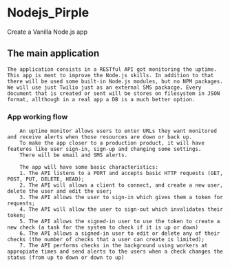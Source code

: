 # Nodejs_Pirple
Create a Vanilla Node.js app

## The main application

    The application consists in a RESTful API got monitoring the uptime. 
    This app is ment to improve the Node.js skills. In addition to that there will be used some built-in Node.js modules, but no NPM packages. We will use just Twilio just as an external SMS packacge. Every document that is created or sent will be stores on filesystem in JSON format, allthough in a real app a DB is a much better option.

### App working flow

        An uptime monitor allows users to enter URLs they want monitored and receive alerts when those resources are down or back up.
        To make the app closer to a production product, it will have features like user sign-in, sign-up and changing some settings.
        There will be email and SMS alerts.

        The app will have some basic characteristics:
        1. The API listens to a PORT and accepts basic HTTP requests (GET, POST, PUT, DELETE, HEAD);
        2. The API will allows a client to connect, and create a new user, delete the user and edit the user;
        3. The API allows the user to sign-in which gives them a token for requests;
        4. The API will allow the user to sign-out which invalidates their token;
        5. The API allows the signed-in user to use the token to create a new check (a task for the system to check if it is up or down)
        6. The API allows a signed-in user to edit or delete any of their checks (the number of checks that a user can create is limited);
        7. The API performs checks in the background using workers at appropiate times and send alerts to the users when a check changes the status (from up to down or down to up)